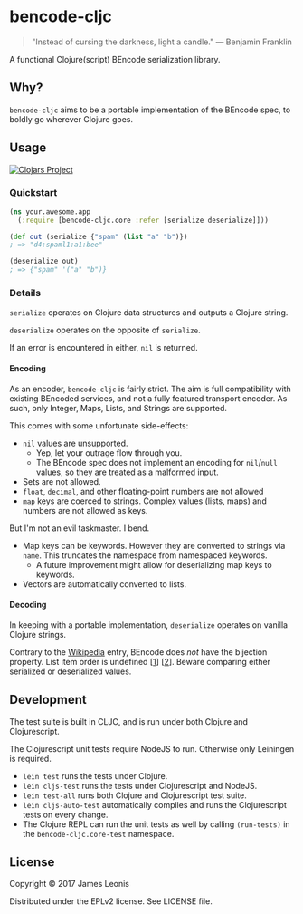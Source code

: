# bencode-cljc

> "Instead of cursing the darkness, light a candle."
> ― Benjamin Franklin

A functional Clojure(script) BEncode serialization library.

## Why?

`bencode-cljc` aims to be a portable implementation of the BEncode spec, to boldly go wherever Clojure goes.

## Usage

[![Clojars Project](https://img.shields.io/clojars/v/com.jamesleonis/bencode-cljc.svg)](https://clojars.org/com.jamesleonis/bencode-cljc)

### Quickstart

```clojure
(ns your.awesome.app
  (:require [bencode-cljc.core :refer [serialize deserialize]]))

(def out (serialize {"spam" (list "a" "b")})
; => "d4:spaml1:a1:bee"

(deserialize out)
; => {"spam" '("a" "b")}
```
### Details

`serialize` operates on Clojure data structures and outputs a Clojure string.

`deserialize` operates on the opposite of `serialize`.

If an error is encountered in either, `nil` is returned.

#### Encoding

As an encoder, `bencode-cljc` is fairly strict. The aim is full compatibility with existing BEncoded services, and not a fully featured transport encoder. As such, only Integer, Maps, Lists, and Strings are supported.

This comes with some unfortunate side-effects:

* `nil` values are unsupported.
  * Yep, let your outrage flow through you.
  * The BEncode spec does not implement an encoding for `nil`/`null` values, so they are treated as a malformed input.
* Sets are not allowed.
* `float`, `decimal`, and other floating-point numbers are not allowed
* `map` keys are coerced to strings. Complex values (lists, maps) and numbers are not allowed as keys.

But I'm not an evil taskmaster. I bend.

* Map keys can be keywords. However they are converted to strings via `name`. This truncates the namespace from namespaced keywords.
  * A future improvement might allow for deserializing map keys to keywords.
* Vectors are automatically converted to lists.

#### Decoding

In keeping with a portable implementation, `deserialize` operates on vanilla Clojure strings.

Contrary to the [Wikipedia][wiki] entry, BEncode does *not* have the bijection property. List item order is undefined \[[1][theory]\] \[[2][btorg]\]. Beware comparing either serialized or deserialized values.

## Development

The test suite is built in CLJC, and is run under both Clojure and Clojurescript.

The Clojurescript unit tests require NodeJS to run. Otherwise only Leiningen is required.

* `lein test` runs the tests under Clojure.
* `lein cljs-test` runs the tests under Clojurescript and NodeJS.
* `lein test-all` runs both Clojure and Clojurescript test suite.
* `lein cljs-auto-test` automatically compiles and runs the Clojurescript tests on every change.
* The Clojure REPL can run the unit tests as well by calling `(run-tests)` in the `bencode-cljc.core-test` namespace.

## License

Copyright © 2017 James Leonis

Distributed under the EPLv2 license. See LICENSE file.

[wiki]: https://en.wikipedia.org/wiki/Bencode#Features_&_drawbacks
[theory]: https://wiki.theory.org/index.php/BitTorrentSpecification#Bencoding
[btorg]: http://www.bittorrent.org/beps/bep_0003.html#bencoding
